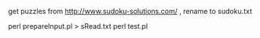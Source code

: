 get puzzles from 
http://www.sudoku-solutions.com/ , rename to sudoku.txt

perl prepareInput.pl > sRead.txt
perl test.pl